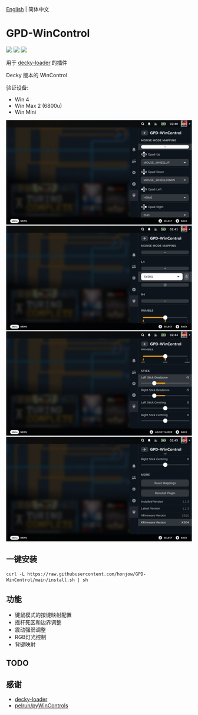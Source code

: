[English](./README_en.md) | 简体中文

# GPD-WinControl

[![](https://img.shields.io/github/downloads/honjow/GPD-WinControl/total.svg)](https://github.com/honjow/GPD-WinControl/releases) [![](https://img.shields.io/github/downloads/honjow/GPD-WinControl/latest/total)](https://github.com/honjow/GPD-WinControl/releases/latest) [![](https://img.shields.io/github/v/release/honjow/GPD-WinControl)](https://github.com/honjow/GPD-WinControl/releases/latest)

用于 [decky-loader](https://github.com/SteamDeckHomebrew/decky-loader) 的插件

Decky 版本的 WinControl

验证设备:
- Win 4
- Win Max 2 (6800u)
- Win Mini

![image](./screenshot/en_1.jpg)
![image](./screenshot/en_2.jpg)
![image](./screenshot/en_3.jpg)
![image](./screenshot/en_4.jpg)

## 一键安装
```
curl -L https://raw.githubusercontent.com/honjow/GPD-WinControl/main/install.sh | sh
```

## 功能
- 键鼠模式的按键映射配置
- 摇杆死区和边界调整
- 震动强弱调整
- RGB灯光控制
- 背键映射

## TODO

## 感谢
- [decky-loader](https://github.com/SteamDeckHomebrew/decky-loader)
- [pelrun/pyWinControls](https://github.com/pelrun/pyWinControls)